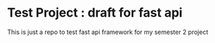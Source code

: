 # Test Project : draft for fast api
This is just a repo to test fast api framework for my semester 2 project
